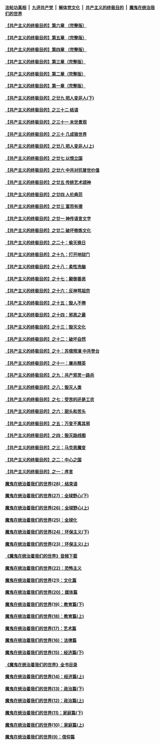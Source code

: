 ####  [法轮功真相](../../../../basic/blob/master/README.md?t=04041730) &nbsp;|&nbsp; [九评共产党](../../../../9ping.md/blob/master/README.md?t=04041730) &nbsp;|&nbsp; [解体党文化](../../../../jtdwh.md/blob/master/README.md?t=04041730)  &nbsp;|&nbsp; [共产主义的终极目的](../../../../gczydzjmd.md/blob/master/README.md?t=04041730) &nbsp;|&nbsp; [魔鬼在统治我们的世界](../../../../mgztzwmdsj.md/blob/master/README.md?t=04041730) 

#### [【共产主义的终极目的】第六章 （完整版）](../pages/nsc422/n11428913.md?t=04041730) 

#### [【共产主义的终极目的】第五章 （完整版）](../pages/nsc422/n11428912.md?t=04041730) 

#### [【共产主义的终极目的】第四章 （完整版）](../pages/nsc422/n11428907.md?t=04041730) 

#### [【共产主义的终极目的】第三章（完整版）](../pages/nsc422/n11428848.md?t=04041730) 

#### [【共产主义的终极目的】第二章（完整版）](../pages/nsc422/n11428831.md?t=04041730) 

#### [【共产主义的终极目的】第一章（完整版）](../pages/nsc422/n11417651.md?t=04041730) 

#### [【共产主义的终极目的】之廿九 把人变非人(下)](../pages/nsc422/n11344140.md?t=04041730) 

#### [【共产主义的终极目的】之三十二 结语](../pages/nsc422/n11360535.md?t=04041730) 

#### [【共产主义的终极目的】之三十一 末世景观](../pages/nsc422/n11351129.md?t=04041730) 

#### [【共产主义的终极目的】之三十 几成狼世界](../pages/nsc422/n11348280.md?t=04041730) 

#### [【共产主义的终极目的】之廿八 把人变非人(上)](../pages/nsc422/n11340492.md?t=04041730) 

#### [【共产主义的终极目的】之廿七 以恨立国](../pages/nsc422/n11336944.md?t=04041730) 

#### [【共产主义的终极目的】之廿六 中共对抗普世价值](../pages/nsc422/n11324785.md?t=04041730) 

#### [【共产主义的终极目的】之廿五 传统艺术颂神](../pages/nsc422/n11296396.md?t=04041730) 

#### [【共产主义的终极目的】之廿四 人伦典范](../pages/nsc422/n11296397.md?t=04041730) 

#### [【共产主义的终极目的】之廿三 富而有德](../pages/nsc422/n11283598.md?t=04041730) 

#### [【共产主义的终极目的】之廿一 神传语言文字](../pages/nsc422/n11263265.md?t=04041730) 

#### [【共产主义的终极目的】之廿二 破坏修炼文化](../pages/nsc422/n11245728.md?t=04041730) 

#### [【共产主义的终极目的】之二十：偷天换日](../pages/nsc422/n11238846.md?t=04041730) 

#### [【共产主义的终极目的】之十九：打开地狱门](../pages/nsc422/n11206376.md?t=04041730) 

#### [【共产主义的终极目的】之十八：柔性洗脑](../pages/nsc422/n11199994.md?t=04041730) 

#### [【共产主义的终极目的】之十七：颠倒善恶](../pages/nsc422/n11179782.md?t=04041730) 

#### [【共产主义的终极目的】之十六：反神骂祖宗](../pages/nsc422/n11166798.md?t=04041730) 

#### [【共产主义的终极目的】之十五：毁人不倦](../pages/nsc422/n11166792.md?t=04041730) 

#### [【共产主义的终极目的】之十四：邪恶之最](../pages/nsc422/n11150249.md?t=04041730) 

#### [【共产主义的终极目的】之十三：毁灭文化](../pages/nsc422/n11135227.md?t=04041730) 

#### [【共产主义的终极目的】之十二：破坏自然](../pages/nsc422/n11135214.md?t=04041730) 

#### [【共产主义的终极目的】之十：苏俄预演 中共登台](../pages/nsc422/n11118424.md?t=04041730) 

#### [【共产主义的终极目的】之十一：屠杀精英](../pages/nsc422/n11118442.md?t=04041730) 

#### [【共产主义的终极目的】之九：共产邪灵一路杀](../pages/nsc422/n11114139.md?t=04041730) 

#### [【共产主义的终极目的】之八：毁灭人类](../pages/nsc422/n11108503.md?t=04041730) 

#### [【共产主义的终极目的】之七：受苦的还是工农](../pages/nsc422/n11101809.md?t=04041730) 

#### [【共产主义的终极目的】之六：甜头和苦头](../pages/nsc422/n11096971.md?t=04041730) 

#### [【共产主义的终极目的】之五：万变不离其邪](../pages/nsc422/n11091285.md?t=04041730) 

#### [【共产主义的终极目的】之四：毁灭路线图](../pages/nsc422/n11086284.md?t=04041730) 

#### [【共产主义的终极目的】之三：马克思魔变](../pages/nsc422/n11061941.md?t=04041730) 

#### [【共产主义的终极目的】之二：中心之国](../pages/nsc422/n11047728.md?t=04041730) 

#### [【共产主义的终极目的】之一：序言](../pages/nsc422/n11086077.md?t=04041730) 

#### [魔鬼在统治着我们的世界(28)：结束语](../pages/nsc422/n10936246.md?t=04041730) 

#### [魔鬼在统治着我们的世界(27)：全球野心(下)](../pages/nsc422/n10928319.md?t=04041730) 

#### [魔鬼在统治着我们的世界(26)：全球野心(上)](../pages/nsc422/n10900318.md?t=04041730) 

#### [魔鬼在统治着我们的世界(25)：全球化](../pages/nsc422/n10788205.md?t=04041730) 

#### [魔鬼在统治着我们的世界(24)：环保主义(下)](../pages/nsc422/n10695307.md?t=04041730) 

#### [魔鬼在统治着我们的世界(23)：环保主义(上)](../pages/nsc422/n10688613.md?t=04041730) 

#### [《魔鬼在统治着我们的世界》音频下载](../pages/nsc422/n10635553.md?t=04041730) 

#### [魔鬼在统治着我们的世界(22)：恐怖主义](../pages/nsc422/n10614727.md?t=04041730) 

#### [魔鬼在统治着我们的世界(21)：文化篇](../pages/nsc422/n10597706.md?t=04041730) 

#### [魔鬼在统治着我们的世界(20)：媒体篇](../pages/nsc422/n10586579.md?t=04041730) 

#### [魔鬼在统治着我们的世界(19)：教育篇(下)](../pages/nsc422/n10564808.md?t=04041730) 

#### [魔鬼在统治着我们的世界(18)：教育篇(上)](../pages/nsc422/n10526970.md?t=04041730) 

#### [魔鬼在统治着我们的世界(17)：艺术篇](../pages/nsc422/n10499093.md?t=04041730) 

#### [魔鬼在统治着我们的世界(16)：法律篇](../pages/nsc422/n10485969.md?t=04041730) 

#### [魔鬼在统治着我们的世界(15)：经济篇(下)](../pages/nsc422/n10469975.md?t=04041730) 

#### [《魔鬼在统治着我们的世界》全书目录](../pages/nsc422/n10464261.md?t=04041730) 

#### [魔鬼在统治着我们的世界(14)：经济篇(上)](../pages/nsc422/n10457370.md?t=04041730) 

#### [魔鬼在统治着我们的世界(13)：政治篇(下)](../pages/nsc422/n10448270.md?t=04041730) 

#### [魔鬼在统治着我们的世界(12)：政治篇(上)](../pages/nsc422/n10444576.md?t=04041730) 

#### [魔鬼在统治着我们的世界(11)：家庭篇(下)](../pages/nsc422/n10440961.md?t=04041730) 

#### [魔鬼在统治着我们的世界(10)：家庭篇(上)](../pages/nsc422/n10435448.md?t=04041730) 

#### [魔鬼在统治着我们的世界(9)：信仰篇](../pages/nsc422/n10432159.md?t=04041730) 

